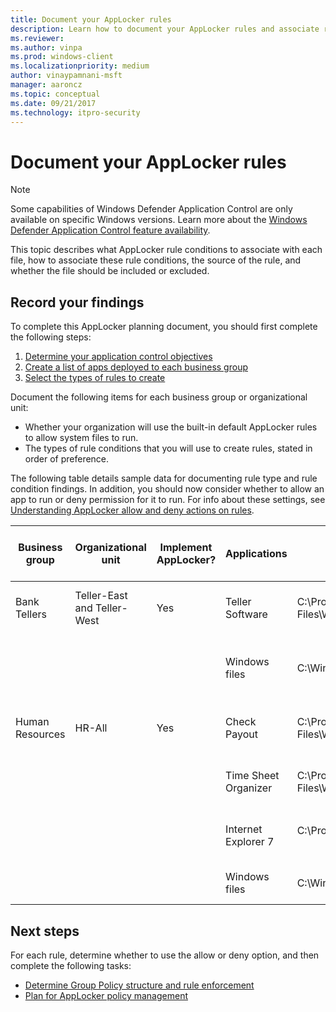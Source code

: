 ```yaml
---
title: Document your AppLocker rules
description: Learn how to document your AppLocker rules and associate rule conditions with files, permissions, rule source, and implementation.
ms.reviewer: 
ms.author: vinpa
ms.prod: windows-client
ms.localizationpriority: medium
author: vinaypamnani-msft
manager: aaroncz
ms.topic: conceptual
ms.date: 09/21/2017
ms.technology: itpro-security
---
```


# Document your AppLocker rules

>[!NOTE]
>Some capabilities of Windows Defender Application Control are only available on specific Windows versions. Learn more about the [Windows Defender Application Control feature availability](/windows/security/threat-protection/windows-defender-application-control/feature-availability).

This topic describes what AppLocker rule conditions to associate with each file, how to associate these rule conditions, the source of the rule, and whether the file should be included or excluded.

## Record your findings

To complete this AppLocker planning document, you should first complete the following steps:

1.  [Determine your application control objectives](determine-your-application-control-objectives.md)
2.  [Create a list of apps deployed to each business group](create-list-of-applications-deployed-to-each-business-group.md)
3.  [Select the types of rules to create](select-types-of-rules-to-create.md)

Document the following items for each business group or organizational unit:

-   Whether your organization will use the built-in default AppLocker rules to allow system files to run.
-   The types of rule conditions that you will use to create rules, stated in order of preference.

The following table details sample data for documenting rule type and rule condition findings. In addition, you should now consider whether to allow an app to run or deny permission for it to run. For info about these settings, see [Understanding AppLocker allow and deny actions on rules](understanding-applocker-allow-and-deny-actions-on-rules.md).

|Business group|Organizational unit|Implement AppLocker?|Applications|Installation path|Use default rule or define new rule condition|Allow or deny|
|--- |--- |--- |--- |--- |--- |--- |
|Bank Tellers|Teller-East and Teller-West|Yes|Teller Software|C:\Program Files\Woodgrove\Teller.exe|File is signed; create a publisher condition||
||||Windows files|C:\Windows|Create a path exception to the default rule to exclude \Windows\Temp||
|Human Resources|HR-All|Yes|Check Payout|C:\Program Files\Woodgrove\HR\Checkcut.exe|File is signed; create a publisher condition||
||||Time Sheet Organizer|C:\Program Files\Woodgrove\HR\Timesheet.exe|File is not signed; create a file hash condition||
||||Internet Explorer 7|C:\Program Files\Internet Explorer</p>|File is signed; create a publisher condition||
||||Windows files|C:\Windows|Use the default rule for the Windows path||
 
## Next steps

For each rule, determine whether to use the allow or deny option, and then complete the following tasks:

-   [Determine Group Policy structure and rule enforcement](determine-group-policy-structure-and-rule-enforcement.md)
-   [Plan for AppLocker policy management](plan-for-applocker-policy-management.md)
